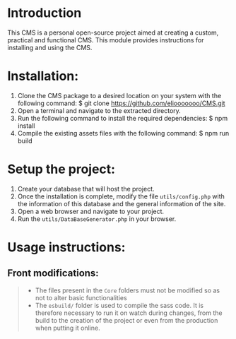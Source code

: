 # Introduction
This CMS is a personal open-source project aimed at creating a custom, practical and functional CMS.
This module provides instructions for installing and using the CMS.

# Installation:
1. Clone the CMS package to a desired location on your system with the following command:
    $ git clone https://github.com/eliooooooo/CMS.git
2. Open a terminal and navigate to the extracted directory.
3. Run the following command to install the required dependencies:
    $ npm install
4. Compile the existing assets files with the following command:
    $ npm run build

# Setup the project:
1. Create your database that will host the project.
2. Once the installation is complete, modify the file `utils/config.php` with the information of this database and the general information of the site.
3. Open a web browser and navigate to your project.
4. Run the `utils/DataBaseGenerator.php` in your browser.

# Usage instructions:
## Front modifications:
>  - The files present in the ```Core``` folders must not be modified so as not to alter basic functionalities
>  - The ```esbuild/``` folder is used to compile the sass code. It is therefore necessary to run it on watch during changes, from the build to the creation of the project or even from the production when putting it online.
